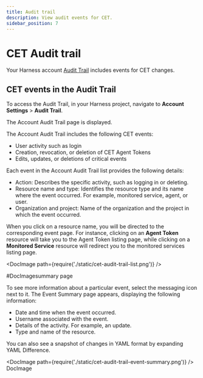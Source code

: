 ```yaml
---
title: Audit trail
description: View audit events for CET.
sidebar_position: 7
---
```


# CET Audit trail

Your Harness account [Audit Trail](/docs/platform/governance/audit-trail/audit-trail.md) includes events for CET changes.

## CET events in the Audit Trail

To access the Audit Trail, in your Harness project, navigate to **Account Settings** > **Audit Trail**.

The Account Audit Trail page is displayed.

The Account Audit Trail includes the following CET events:

- User activity such as login
- Creation, revocation, or deletion of CET Agent Tokens
- Edits, updates, or deletions of critical events

Each event in the Account Audit Trail list provides the following details:

- Action: Describes the specific activity, such as logging in or deleting.
- Resource name and type: Identifies the resource type and its name where the event occurred. For example, monitored service, agent, or user.
- Organization and project: Name of the organization and the project in which the event occurred.

When you click on a resource name, you will be directed to the corresponding event page. For instance, clicking on an **Agent Token** resource will take you to the Agent Token listing page, while clicking on a **Monitored Service** resource will redirect you to the monitored services listing page.

<DocImage path={require('./static/cet-audit-trail-list.png')} />

#DocImagesummary page

To see more information about a particular event, select the messaging icon next to it. The Event Summary page appears, displaying the following information:

- Date and time when the event occurred.
- Username associated with the event.
- Details of the activity. For example, an update.
- Type and name of the resource.

You can also see a snapshot of changes in YAML format by expanding YAML Difference.

<DocImage path={require('./static/cet-audit-trail-event-summary.png')} />
DocImage
